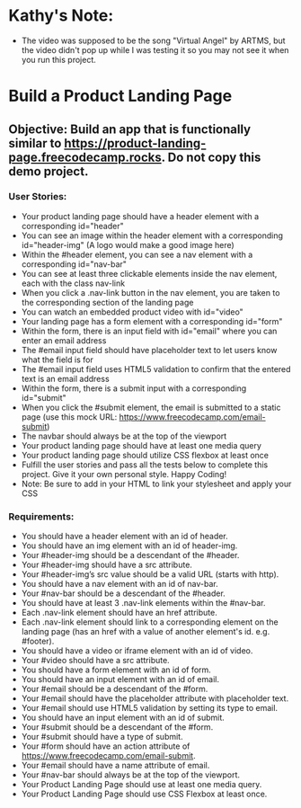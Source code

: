 # Kathy's Note:
- The video was supposed to be the song "Virtual Angel" by ARTMS, but the video didn't pop up while I was testing it so you may not see it when you run this project.

# Build a Product Landing Page
## Objective: Build an app that is functionally similar to https://product-landing-page.freecodecamp.rocks. Do not copy this demo project.

### User Stories:
- Your product landing page should have a header element with a corresponding id="header"
- You can see an image within the header element with a corresponding id="header-img" (A logo would make a good image here)
- Within the #header element, you can see a nav element with a corresponding id="nav-bar"
- You can see at least three clickable elements inside the nav element, each with the class nav-link
- When you click a .nav-link button in the nav element, you are taken to the corresponding section of the landing page
- You can watch an embedded product video with id="video"
- Your landing page has a form element with a corresponding id="form"
- Within the form, there is an input field with id="email" where you can enter an email address
- The #email input field should have placeholder text to let users know what the field is for
- The #email input field uses HTML5 validation to confirm that the entered text is an email address
- Within the form, there is a submit input with a corresponding id="submit"
- When you click the #submit element, the email is submitted to a static page (use this mock URL: https://www.freecodecamp.com/email-submit)
- The navbar should always be at the top of the viewport
- Your product landing page should have at least one media query
- Your product landing page should utilize CSS flexbox at least once
- Fulfill the user stories and pass all the tests below to complete this project. Give it your own personal style. Happy Coding!
- Note: Be sure to add <link rel="stylesheet" href="styles.css"> in your HTML to link your stylesheet and apply your CSS

### Requirements:
- You should have a header element with an id of header.
- You should have an img element with an id of header-img.
- Your #header-img should be a descendant of the #header.
- Your #header-img should have a src attribute.
- Your #header-img’s src value should be a valid URL (starts with http).
- You should have a nav element with an id of nav-bar.
- Your #nav-bar should be a descendant of the #header.
- You should have at least 3 .nav-link elements within the #nav-bar.
- Each .nav-link element should have an href attribute.
- Each .nav-link element should link to a corresponding element on the landing page (has an href with a value of another element's id. e.g. #footer).
- You should have a video or iframe element with an id of video.
- Your #video should have a src attribute.
- You should have a form element with an id of form.
- You should have an input element with an id of email.
- Your #email should be a descendant of the #form.
- Your #email should have the placeholder attribute with placeholder text.
- Your #email should use HTML5 validation by setting its type to email.
- You should have an input element with an id of submit.
- Your #submit should be a descendant of the #form.
- Your #submit should have a type of submit.
- Your #form should have an action attribute of https://www.freecodecamp.com/email-submit.
- Your #email should have a name attribute of email.
- Your #nav-bar should always be at the top of the viewport.
- Your Product Landing Page should use at least one media query.
- Your Product Landing Page should use CSS Flexbox at least once.
